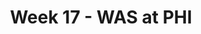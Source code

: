 ---
layout: game
title: Week 17 - WAS at PHI
season: 2020
game_id: 2020_17_WAS_PHI
away_team: WAS
home_team: PHI
---